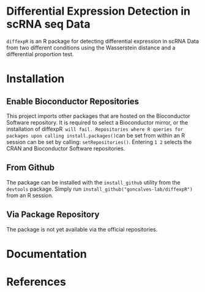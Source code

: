 # Differential Expression Detection in scRNA seq Data

`diffexpR` is an R package for detecting differential expression in scRNA Data from two different conditions using the Wasserstein distance and a differential proportion test.

# Installation

## Enable Bioconductor Repositories
This project imports other packages that are hosted on the Bioconductor Software repository.
It is required to select a Bioconductor mirror, or the installation of diffexpR` will fail.
Repositories where R queries for packages upon calling install.packages()`can be set from within an R session can be set by calling: `setRepositories()`.
Entering `1 2` selects the CRAN and Bioconductor Software repositories.

## From Github
The package can be installed with the `install_github` utility from the `devtools` package.
Simply run `install_github("goncalves-lab/diffexpR")` from an R session.

## Via Package Repository
The package is not yet available via the official repositories.

# Documentation

# References

